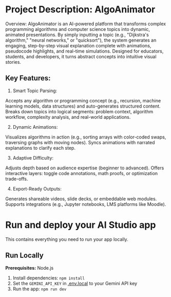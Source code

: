 # Project Description: AlgoAnimator

Overview:
AlgoAnimator is an AI-powered platform that transforms complex programming algorithms and computer science topics into dynamic, animated presentations. By simply inputting a topic (e.g., "Dijkstra's algorithm," "neural networks," or "quicksort"), the system generates an engaging, step-by-step visual explanation complete with animations, pseudocode highlights, and real-time simulations. Designed for educators, students, and developers, it turns abstract concepts into intuitive visual stories.

## Key Features:

1. Smart Topic Parsing:

Accepts any algorithm or programming concept (e.g., recursion, machine learning models, data structures) and auto-generates structured content.
Breaks down topics into logical segments: problem context, algorithm workflow, complexity analysis, and real-world applications.

2. Dynamic Animations:

Visualizes algorithms in action (e.g., sorting arrays with color-coded swaps, traversing graphs with moving nodes).
Syncs animations with narrated explanations to clarify each step.

3. Adaptive Difficulty:

Adjusts depth based on audience expertise (beginner to advanced).
Offers interactive layers: toggle code annotations, math proofs, or optimization trade-offs.

4. Export-Ready Outputs:

Generates shareable videos, slide decks, or embeddable web modules.
Supports integrations (e.g., Jupyter notebooks, LMS platforms like Moodle).

# Run and deploy your AI Studio app

This contains everything you need to run your app locally.

## Run Locally

**Prerequisites:**  Node.js


1. Install dependencies:
   `npm install`
2. Set the `GEMINI_API_KEY` in [.env.local](.env.local) to your Gemini API key
3. Run the app:
   `npm run dev`
